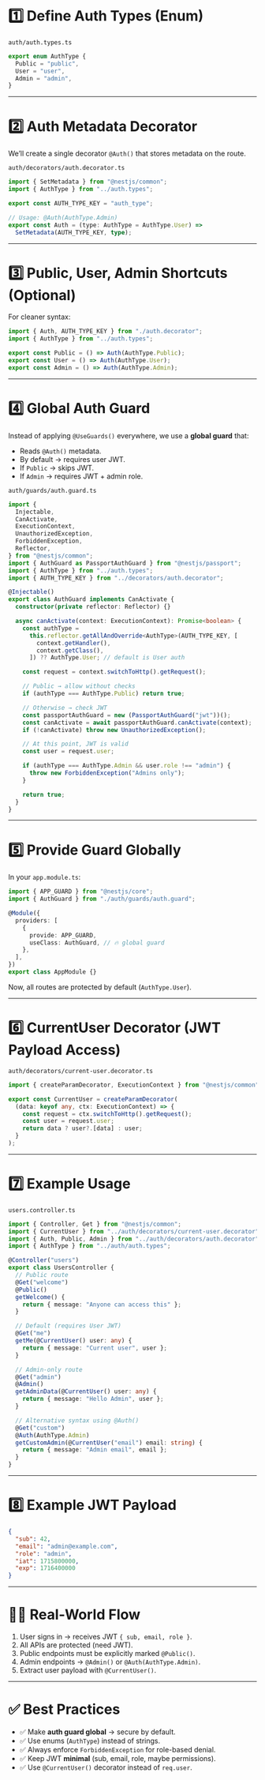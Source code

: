 # 1️⃣ Define Auth Types (Enum)

`auth/auth.types.ts`

```ts
export enum AuthType {
  Public = "public",
  User = "user",
  Admin = "admin",
}
```

---

# 2️⃣ Auth Metadata Decorator

We’ll create a single decorator `@Auth()` that stores metadata on the route.

`auth/decorators/auth.decorator.ts`

```ts
import { SetMetadata } from "@nestjs/common";
import { AuthType } from "../auth.types";

export const AUTH_TYPE_KEY = "auth_type";

// Usage: @Auth(AuthType.Admin)
export const Auth = (type: AuthType = AuthType.User) =>
  SetMetadata(AUTH_TYPE_KEY, type);
```

---

# 3️⃣ Public, User, Admin Shortcuts (Optional)

For cleaner syntax:

```ts
import { Auth, AUTH_TYPE_KEY } from "./auth.decorator";
import { AuthType } from "../auth.types";

export const Public = () => Auth(AuthType.Public);
export const User = () => Auth(AuthType.User);
export const Admin = () => Auth(AuthType.Admin);
```

---

# 4️⃣ Global Auth Guard

Instead of applying `@UseGuards()` everywhere, we use a **global guard** that:

- Reads `@Auth()` metadata.
- By default → requires user JWT.
- If `Public` → skips JWT.
- If `Admin` → requires JWT + admin role.

`auth/guards/auth.guard.ts`

```ts
import {
  Injectable,
  CanActivate,
  ExecutionContext,
  UnauthorizedException,
  ForbiddenException,
  Reflector,
} from "@nestjs/common";
import { AuthGuard as PassportAuthGuard } from "@nestjs/passport";
import { AuthType } from "../auth.types";
import { AUTH_TYPE_KEY } from "../decorators/auth.decorator";

@Injectable()
export class AuthGuard implements CanActivate {
  constructor(private reflector: Reflector) {}

  async canActivate(context: ExecutionContext): Promise<boolean> {
    const authType =
      this.reflector.getAllAndOverride<AuthType>(AUTH_TYPE_KEY, [
        context.getHandler(),
        context.getClass(),
      ]) ?? AuthType.User; // default is User auth

    const request = context.switchToHttp().getRequest();

    // Public → allow without checks
    if (authType === AuthType.Public) return true;

    // Otherwise → check JWT
    const passportAuthGuard = new (PassportAuthGuard("jwt"))();
    const canActivate = await passportAuthGuard.canActivate(context);
    if (!canActivate) throw new UnauthorizedException();

    // At this point, JWT is valid
    const user = request.user;

    if (authType === AuthType.Admin && user.role !== "admin") {
      throw new ForbiddenException("Admins only");
    }

    return true;
  }
}
```

---

# 5️⃣ Provide Guard Globally

In your `app.module.ts`:

```ts
import { APP_GUARD } from "@nestjs/core";
import { AuthGuard } from "./auth/guards/auth.guard";

@Module({
  providers: [
    {
      provide: APP_GUARD,
      useClass: AuthGuard, // 🔥 global guard
    },
  ],
})
export class AppModule {}
```

Now, all routes are protected by default (`AuthType.User`).

---

# 6️⃣ CurrentUser Decorator (JWT Payload Access)

`auth/decorators/current-user.decorator.ts`

```ts
import { createParamDecorator, ExecutionContext } from "@nestjs/common";

export const CurrentUser = createParamDecorator(
  (data: keyof any, ctx: ExecutionContext) => {
    const request = ctx.switchToHttp().getRequest();
    const user = request.user;
    return data ? user?.[data] : user;
  }
);
```

---

# 7️⃣ Example Usage

`users.controller.ts`

```ts
import { Controller, Get } from "@nestjs/common";
import { CurrentUser } from "../auth/decorators/current-user.decorator";
import { Auth, Public, Admin } from "../auth/decorators/auth.decorator";
import { AuthType } from "../auth/auth.types";

@Controller("users")
export class UsersController {
  // Public route
  @Get("welcome")
  @Public()
  getWelcome() {
    return { message: "Anyone can access this" };
  }

  // Default (requires User JWT)
  @Get("me")
  getMe(@CurrentUser() user: any) {
    return { message: "Current user", user };
  }

  // Admin-only route
  @Get("admin")
  @Admin()
  getAdminData(@CurrentUser() user: any) {
    return { message: "Hello Admin", user };
  }

  // Alternative syntax using @Auth()
  @Get("custom")
  @Auth(AuthType.Admin)
  getCustomAdmin(@CurrentUser("email") email: string) {
    return { message: "Admin email", email };
  }
}
```

---

# 8️⃣ Example JWT Payload

```json
{
  "sub": 42,
  "email": "admin@example.com",
  "role": "admin",
  "iat": 1715800000,
  "exp": 1716400000
}
```

---

# 🧑‍💻 Real-World Flow

1. User signs in → receives JWT `{ sub, email, role }`.
2. All APIs are protected (need JWT).
3. Public endpoints must be explicitly marked `@Public()`.
4. Admin endpoints → `@Admin()` or `@Auth(AuthType.Admin)`.
5. Extract user payload with `@CurrentUser()`.

---

# ✅ Best Practices

- ✅ Make **auth guard global** → secure by default.
- ✅ Use enums (`AuthType`) instead of strings.
- ✅ Always enforce `ForbiddenException` for role-based denial.
- ✅ Keep JWT **minimal** (sub, email, role, maybe permissions).
- ✅ Use `@CurrentUser()` decorator instead of `req.user`.
